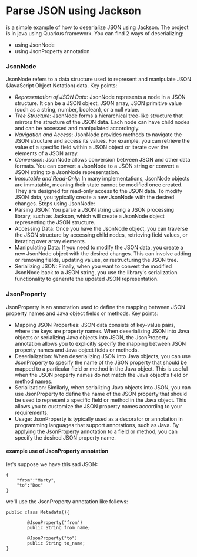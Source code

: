 # Parse JSON using Jackson
is a simple example of how to deserialize JSON using Jackson. The project is in 
java using Quarkus framework. You can find 2 ways of deserializing:

- using JsonNode
- using JsonProperty annotation

### JsonNode
JsonNode refers to a data structure used to represent and manipulate JSON 
(JavaScript Object Notation) data. Key points:
- *Representation of JSON Data*: JsonNode represents a node in a JSON structure. 
It can be a JSON object, JSON array, JSON primitive value (such as a string, number, boolean), or a null value.
- *Tree Structure*: JsonNode forms a hierarchical tree-like structure that mirrors the structure of the JSON data.
Each node can have child nodes and can be accessed and manipulated accordingly.
- *Navigation and Access*: JsonNode provides methods to navigate the JSON structure and access its values. 
For example, you can retrieve the value of a specific field within a JSON object or iterate over the elements of a JSON array.
- *Conversion*: JsonNode allows conversion between JSON and other data formats. You can convert a JsonNode to a JSON string or convert a JSON string to a JsonNode representation.
- *Immutable and Read-Only*: In many implementations, JsonNode objects are immutable, meaning their state cannot be modified once created. They are designed for read-only access to the JSON data.
To modify JSON data, you typically create a new JsonNode with the desired changes.
Steps using JsonNode:
- Parsing JSON: You parse a JSON string using a JSON processing library, such as Jackson, which will create a JsonNode object representing the JSON structure.
- Accessing Data: Once you have the JsonNode object, you can traverse the JSON structure by accessing child nodes, retrieving field values, or iterating over array elements.
- Manipulating Data: If you need to modify the JSON data, you create a new JsonNode object with the desired changes. This can involve adding or removing fields, updating values, or restructuring the JSON tree.
- Serializing JSON: Finally, when you want to convert the modified JsonNode back to a JSON string, you use the library's serialization functionality to generate the updated JSON representation.
### JsonProperty
JsonProperty is an annotation used to define the mapping between JSON property names and Java object fields or methods. Key points:

- Mapping JSON Properties: JSON data consists of key-value pairs, where the keys are property names. When deserializing JSON into Java objects or serializing Java objects into JSON, the JsonProperty annotation allows you to explicitly specify the mapping between JSON property names and Java object fields or methods.
- Deserialization: When deserializing JSON into Java objects, you can use JsonProperty to specify the name of the JSON property that should be mapped to a particular field or method in the Java object. This is useful when the JSON property names do not match the Java object's field or method names.
- Serialization: Similarly, when serializing Java objects into JSON, you can use JsonProperty to define the name of the JSON property that should be used to represent a specific field or method in the Java object. This allows you to customize the JSON property names according to your requirements.
- Usage: JsonProperty is typically used as a decorator or annotation in programming languages that support annotations, such as Java. By applying the JsonProperty annotation to a field or method, you can specify the desired JSON property name.

#### example use of JsonProperty annotation
let's suppose we have this sad JSON:
```
{
    "from":"Marty",
    "to":"Doc"
}
```
we'll use the JsonProperty annotation like follows:
```
public class Metadata(){

        @JsonProperty("from")
        public String from_name;
        
        @JsonProperty("to") 
        public String to_name;
}
```
